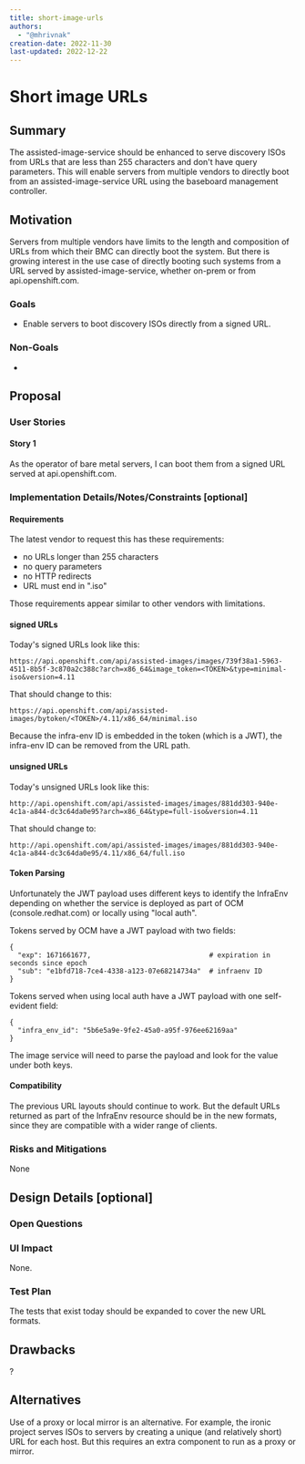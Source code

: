 ```yaml
---
title: short-image-urls
authors:
  - "@mhrivnak"
creation-date: 2022-11-30
last-updated: 2022-12-22
---
```


# Short image URLs

## Summary

The assisted-image-service should be enhanced to serve discovery ISOs from URLs
that are less than 255 characters and don't have query parameters. This will
enable servers from multiple vendors to directly boot from an
assisted-image-service URL using the baseboard management controller.

## Motivation

Servers from multiple vendors have limits to the length and composition of URLs
from which their BMC can directly boot the system. But there is growing
interest in the use case of directly booting such systems from a URL served by
assisted-image-service, whether on-prem or from api.openshift.com.

### Goals

* Enable servers to boot discovery ISOs directly from a signed URL.

### Non-Goals

* 

## Proposal

### User Stories

#### Story 1

As the operator of bare metal servers, I can boot them from a signed URL served
at api.openshift.com.

### Implementation Details/Notes/Constraints [optional]

#### Requirements

The latest vendor to request this has these requirements:
* no URLs longer than 255 characters
* no query parameters
* no HTTP redirects
* URL must end in ".iso"

Those requirements appear similar to other vendors with limitations.

#### signed URLs

Today's signed URLs look like this:

```
https://api.openshift.com/api/assisted-images/images/739f38a1-5963-4511-8b5f-3c870a2c388c?arch=x86_64&image_token=<TOKEN>&type=minimal-iso&version=4.11
```

That should change to this:

```
https://api.openshift.com/api/assisted-images/bytoken/<TOKEN>/4.11/x86_64/minimal.iso
```

Because the infra-env ID is embedded in the token (which is a JWT), the
infra-env ID can be removed from the URL path.

#### unsigned URLs

Today's unsigned URLs look like this:

```
http://api.openshift.com/api/assisted-images/images/881dd303-940e-4c1a-a844-dc3c64da0e95?arch=x86_64&type=full-iso&version=4.11
```

That should change to:

```
http://api.openshift.com/api/assisted-images/images/881dd303-940e-4c1a-a844-dc3c64da0e95/4.11/x86_64/full.iso
```

#### Token Parsing

Unfortunately the JWT payload uses different keys to identify the InfraEnv
depending on whether the service is deployed as part of OCM
(console.redhat.com) or locally using "local auth".

Tokens served by OCM have a JWT payload with two fields:

```
{
  "exp": 1671661677,                             # expiration in seconds since epoch
  "sub": "e1bfd718-7ce4-4338-a123-07e68214734a"  # infraenv ID
}
```

Tokens served when using local auth have a JWT payload with one self-evident field:

```
{
  "infra_env_id": "5b6e5a9e-9fe2-45a0-a95f-976ee62169aa"
}
```

The image service will need to parse the payload and look for the value under
both keys.

#### Compatibility

The previous URL layouts should continue to work. But the default URLs returned
as part of the InfraEnv resource should be in the new formats, since they are
compatible with a wider range of clients.

### Risks and Mitigations

None

## Design Details [optional]


### Open Questions


### UI Impact

None.

### Test Plan

The tests that exist today should be expanded to cover the new URL formats.

## Drawbacks

?

## Alternatives

Use of a proxy or local mirror is an alternative. For example, the ironic
project serves ISOs to servers by creating a unique (and relatively short) URL
for each host. But this requires an extra component to run as a proxy or
mirror.
